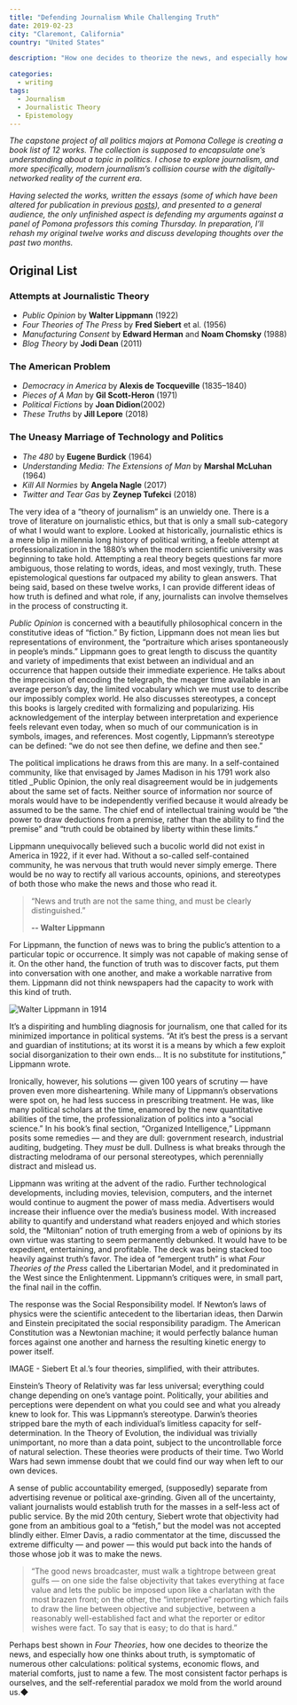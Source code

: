 ```yaml
---
title: "Defending Journalism While Challenging Truth"
date: 2019-02-23
city: "Claremont, California"
country: "United States"

description: "How one decides to theorize the news, and especially how one thinks about truth, is symptomatic of numerous other calculations: political systems, economic flows, and material comforts. The most consistent factor is ourselves, and the self-referential paradox we mold from the world around us."

categories:
  - writing
tags:
  - Journalism
  - Journalistic Theory
  - Epistemology
---
```


_The capstone project of all politics majors at Pomona College is creating a book list of 12 works. The collection is supposed to encapsulate one’s understanding about a topic in politics. I chose to explore journalism, and more specifically, modern journalism’s collision course with the digitally-networked reality of the current era_.

_Having selected the works, written the essays (some of which have been altered for publication in previous [posts](https://medium.com/@elibenton/post-truth-journalism-fits-a-post-technology-america-ef841b471ad)), and presented to a general audience, the only unfinished aspect is defending my arguments against a panel of Pomona professors this coming Thursday. In preparation, I’ll rehash my original twelve works and discuss developing thoughts over the past two months._

## Original List

### Attempts at Journalistic Theory

- _Public Opinion_ by **Walter Lippmann** (1922)
- _Four Theories of The Press_ by **Fred Siebert** et al. (1956)
- _Manufacturing Consent_ by **Edward Herman** and **Noam Chomsky** (1988)
- _Blog Theory_ by **Jodi Dean** (2011)

### The American Problem

- _Democracy in America_ by **Alexis de Tocqueville** (1835–1840)
- _Pieces of A Man_ by **Gil Scott-Heron** (1971)
- _Political Fictions_ by **Joan Didion**(2002)
- _These Truths_ by **Jill Lepore** (2018)

### The Uneasy Marriage of Technology and Politics

- _The 480_ by **Eugene Burdick** (1964)
- _Understanding Media: The Extensions of Man_ by **Marshal McLuhan** (1964)
- _Kill All Normies_ by **Angela Nagle** (2017)
- _Twitter and Tear Gas_ by **Zeynep Tufekci** (2018)

The very idea of a “theory of journalism” is an unwieldy one. There is a trove of literature on journalistic ethics, but that is only a small sub-category of what I would want to explore. Looked at historically, journalistic ethics is a mere blip in millennia long history of political writing, a feeble attempt at professionalization in the 1880’s when the modern scientific university was beginning to take hold. Attempting a real theory begets questions far more ambiguous, those relating to words, ideas, and most vexingly, truth. These epistemological questions far outpaced my ability to glean answers. That being said, based on these twelve works, I can provide different ideas of how truth is defined and what role, if any, journalists can involve themselves in the process of constructing it.

_Public Opinion_ is concerned with a beautifully philosophical concern in the constitutive ideas of “fiction.” By fiction, Lippmann does not mean lies but representations of environment, the “portraiture which arises spontaneously in people’s minds.” Lippmann goes to great length to discuss the quantity and variety of impediments that exist between an individual and an occurrence that happen outside their immediate experience. He talks about the imprecision of encoding the telegraph, the meager time available in an average person’s day, the limited vocabulary which we must use to describe our impossibly complex world. He also discusses stereotypes, a concept this books is largely credited with formalizing and popularizing. His acknowledgement of the interplay between interpretation and experience feels relevant even today, when so much of our communication is in symbols, images, and references. Most cogently, Lippmann’s stereotype can be defined: “we do not see then define, we define and then see.”

The political implications he draws from this are many. In a self-contained community, like that envisaged by James Madison in his 1791 work also titled \_Public Opinion, the only real disagreement would be in judgements about the same set of facts. Neither source of information nor source of morals would have to be independently verified because it would already be assumed to be the same. The chief end of intellectual training would be “the power to draw deductions from a premise, rather than the ability to find the premise” and “truth could be obtained by liberty within these limits.”

Lippmann unequivocally believed such a bucolic world did not exist in America in 1922, if it ever had. Without a so-called self-contained community, he was nervous that truth would never simply emerge. There would be no way to rectify all various accounts, opinions, and stereotypes of both those who make the news and those who read it.

> “News and truth are not the same thing, and must be clearly distinguished.”
>
> **-- Walter Lippmann**

For Lippmann, the function of news was to bring the public’s attention to a particular topic or occurrence. It simply was not capable of making sense of it. On the other hand, the function of truth was to discover facts, put them into conversation with one another, and make a workable narrative from them. Lippmann did not think newspapers had the capacity to work with this kind of truth.

![Walter Lippmann in 1914](./1.jpeg)

It’s a dispiriting and humbling diagnosis for journalism, one that called for its minimized importance in political systems. “At it’s best the press is a servant and guardian of institutions; at its worst it is a means by which a few exploit social disorganization to their own ends… It is no substitute for institutions,” Lippmann wrote.

Ironically, however, his solutions — given 100 years of scrutiny — have proven even more disheartening. While many of Lippmann’s observations were spot on, he had less success in prescribing treatment. He was, like many political scholars at the time, enamored by the new quantitative abilities of the time, the professionalization of politics into a “social science.” In his book’s final section, “Organized Intelligence,” Lippmann posits some remedies — and they are dull: government research, industrial auditing, budgeting. They _must_ be dull. Dullness is what breaks through the distracting melodrama of our personal stereotypes, which perennially distract and mislead us.

Lippmann was writing at the advent of the radio. Further technological developments, including movies, television, computers, and the internet would continue to augment the power of mass media. Advertisers would increase their influence over the media’s business model. With increased ability to quantify and understand what readers enjoyed and which stories sold, the “Miltonian” notion of truth emerging from a web of opinions by its own virtue was starting to seem permanently debunked. It would have to be expedient, entertaining, and profitable. The deck was being stacked too heavily against truth’s favor. The idea of “emergent truth” is what _Four Theories of the Press_ called the Libertarian Model, and it predominated in the West since the Enlightenment. Lippmann’s critiques were, in small part, the final nail in the coffin.

The response was the Social Responsibility model. If Newton’s laws of physics were the scientific antecedent to the libertarian ideas, then Darwin and Einstein precipitated the social responsibility paradigm. The American Constitution was a Newtonian machine; it would perfectly balance human forces against one another and harness the resulting kinetic energy to power itself.

IMAGE - Siebert Et al.’s four theories, simplified, with their attributes.

Einstein’s Theory of Relativity was far less universal; everything could change depending on one’s vantage point. Politically, your abilities and perceptions were dependent on what you could see and what you already knew to look for. This was Lippmann’s stereotype. Darwin’s theories stripped bare the myth of each individual’s limitless capacity for self-determination. In the Theory of Evolution, the individual was trivially unimportant, no more than a data point, subject to the uncontrollable force of natural selection. These theories were products of their time. Two World Wars had sewn immense doubt that we could find our way when left to our own devices.

A sense of public accountability emerged, (supposedly) separate from advertising revenue or political axe-grinding. Given all of the uncertainty, valiant journalists would establish truth for the masses in a self-less act of public service. By the mid 20th century, Siebert wrote that objectivity had gone from an ambitious goal to a “fetish,” but the model was not accepted blindly either. Elmer Davis, a radio commentator at the time, discussed the extreme difficulty — and power — this would put back into the hands of those whose job it was to make the news.

> “The good news broadcaster, must walk a tightrope between great gulfs — on one side the false objectivity that takes everything at face value and lets the public be imposed upon like a charlatan with the most brazen front; on the other, the “interpretive” reporting which fails to draw the line between objective and subjective, between a reasonably well-established fact and what the reporter or editor wishes were fact. To say that is easy; to do that is hard.”

Perhaps best shown in _Four Theories_, how one decides to theorize the news, and especially how one thinks about truth, is symptomatic of numerous other calculations: political systems, economic flows, and material comforts, just to name a few. The most consistent factor perhaps is ourselves, and the self-referential paradox we mold from the world around us.◆
